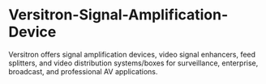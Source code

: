 # Versitron-Signal-Amplification-Device
Versitron offers signal amplification devices, video signal enhancers, feed splitters, and video distribution systems/boxes for surveillance, enterprise, broadcast, and professional AV applications.
